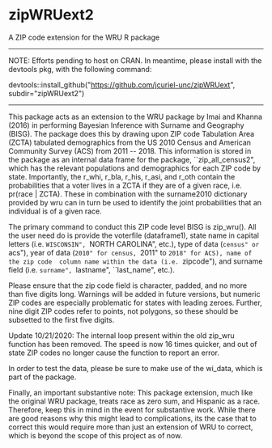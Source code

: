 # zipWRUext2
A ZIP code extension for the WRU R package

________________________________________________________________________________________________________________________________


NOTE: Efforts pending to host on CRAN. In meantime, please install with the devtools pkg, with the following command: 

devtools::install_github("https://github.com/jcuriel-unc/zipWRUext", subdir="zipWRUext2")

________________________________________________________________________________________________________________________________

This package acts as an extension to the WRU package by Imai and Khanna (2016) in performing Bayesian Inference with Surname and Geography (BISG). The package does this 
by drawing upon ZIP code Tabulation Area (ZCTA) tabulated demographics from the US 2010 Census and American Community Survey (ACS) from 2011 -- 2018. This information is stored 
in the package as an internal data frame for the package, ``zip_all_census2", which has the relevant populations and demographics for each ZIP code by state. Importantly, 
the r_whi, r_bla, r_his, r_asi, and r_oth contain the probabilities that a voter lives in a ZCTA if they are of a given race, i.e. pr(race | ZCTA). These in combination with the
surname2010 dictionary provided by wru can in turn be used to identify the joint probabilities that an individual is of a given race. 

The primary command to conduct this ZIP code level BISG is zip_wru(). All the user need do is provide the voterfile (dataframe1), state name in capital letters 
(i.e. ``WISCONSIN", ``NORTH CAROLINA", etc.), type of data (``census" or ``acs"), year of data (``2010" for census, ``2011" to ``2018" for ACS), name of the zip code 
column name within the data (i.e. ``zipcode"), and surname field (i.e. ``surname", ``lastname", ``last_name", etc.). 

Please ensure that the zip code field is character, padded, and no more than five digits long. Warnings will be added in future versions, but numeric ZIP codes 
are especially problematic for states with leading zeroes. Further, nine digit ZIP codes refer to points, not polygons, so these should be subsetted to the first five digits. 

Update 10/21/2020: The internal loop present within the old zip_wru function has been removed. The speed is now 16 times quicker, and out of state ZIP codes no longer cause the function to report an error. 

In order to test the data, please be sure to make  use of the wi_data, which is part of the package. 

Finally, an important substantive note: This package extension, much like the original WRU package, treats race as zero sum, and Hispanic as a race. Therefore, keep this in mind
in the event for substantive work. While there are good reasons why this might lead to complications, its the case that to correct this would require more than just an 
extension of WRU to correct, which is beyond the scope of this project as of now. 
